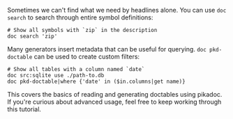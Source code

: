 Sometimes we can't find what we need by headlines alone. You can use `doc search` to search through entire symbol definitions:

```nushell
# Show all symbols with `zip` in the description
doc search 'zip'
```

Many generators insert metadata that can be useful for querying. `doc pkd-doctable` can be used to create custom filters:

```nushell
# Show all tables with a column named `date`
doc src:sqlite use ./path-to.db
doc pkd-doctable|where {'date' in ($in.columns|get name)}
```

This covers the basics of reading and generating doctables using pikadoc. If you're curious about advanced usage, feel free to keep working through this tutorial.

